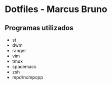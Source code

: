 # Dotfiles - Marcus Bruno

<!--![Preview](preview.png)-->

## Programas utilizados

- st
- dwm
- ranger
- vim
- tmux
- spacemacs
- zsh
- mpd/ncmpcpp
